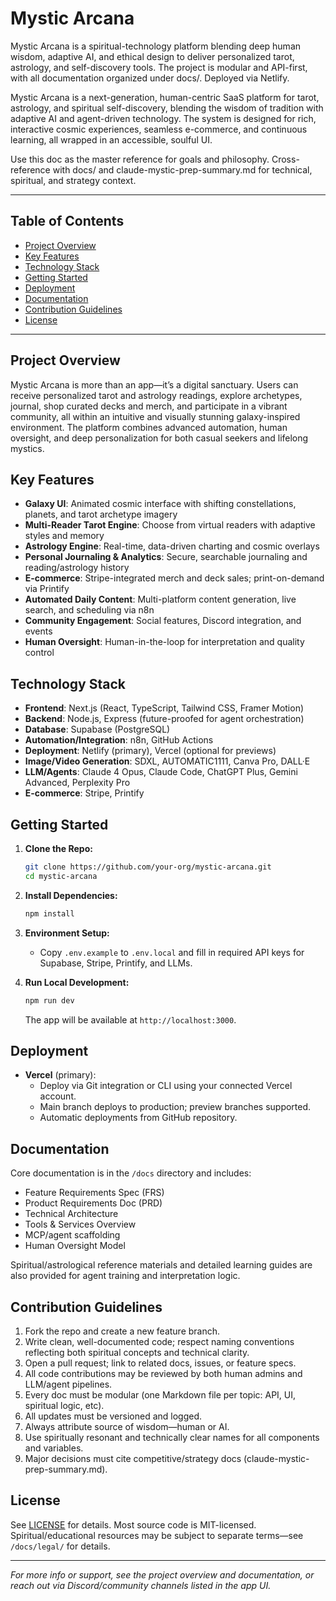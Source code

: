 # Mystic Arcana

Mystic Arcana is a spiritual-technology platform blending deep human wisdom, adaptive AI, and ethical design to deliver personalized tarot, astrology, and self-discovery tools. The project is modular and API-first, with all documentation organized under docs/. Deployed via Netlify.

Mystic Arcana is a next-generation, human-centric SaaS platform for tarot, astrology, and spiritual self-discovery, blending the wisdom of tradition with adaptive AI and agent-driven technology. The system is designed for rich, interactive cosmic experiences, seamless e-commerce, and continuous learning, all wrapped in an accessible, soulful UI.

Use this doc as the master reference for goals and philosophy. Cross-reference with docs/ and claude-mystic-prep-summary.md for technical, spiritual, and strategy context.

---

## Table of Contents

- [Project Overview](#project-overview)
- [Key Features](#key-features)
- [Technology Stack](#technology-stack)
- [Getting Started](#getting-started)
- [Deployment](#deployment)
- [Documentation](#documentation)
- [Contribution Guidelines](#contribution-guidelines)
- [License](#license)

---

## Project Overview

Mystic Arcana is more than an app—it’s a digital sanctuary. Users can receive personalized tarot and astrology readings, explore archetypes, journal, shop curated decks and merch, and participate in a vibrant community, all within an intuitive and visually stunning galaxy-inspired environment. The platform combines advanced automation, human oversight, and deep personalization for both casual seekers and lifelong mystics.

## Key Features

- **Galaxy UI**: Animated cosmic interface with shifting constellations, planets, and tarot archetype imagery
- **Multi-Reader Tarot Engine**: Choose from virtual readers with adaptive styles and memory
- **Astrology Engine**: Real-time, data-driven charting and cosmic overlays
- **Personal Journaling & Analytics**: Secure, searchable journaling and reading/astrology history
- **E-commerce**: Stripe-integrated merch and deck sales; print-on-demand via Printify
- **Automated Daily Content**: Multi-platform content generation, live search, and scheduling via n8n
- **Community Engagement**: Social features, Discord integration, and events
- **Human Oversight**: Human-in-the-loop for interpretation and quality control

## Technology Stack

- **Frontend**: Next.js (React, TypeScript, Tailwind CSS, Framer Motion)
- **Backend**: Node.js, Express (future-proofed for agent orchestration)
- **Database**: Supabase (PostgreSQL)
- **Automation/Integration**: n8n, GitHub Actions
- **Deployment**: Netlify (primary), Vercel (optional for previews)
- **Image/Video Generation**: SDXL, AUTOMATIC1111, Canva Pro, DALL·E
- **LLM/Agents**: Claude 4 Opus, Claude Code, ChatGPT Plus, Gemini Advanced, Perplexity Pro
- **E-commerce**: Stripe, Printify

## Getting Started

1. **Clone the Repo:**

   ```bash
   git clone https://github.com/your-org/mystic-arcana.git
   cd mystic-arcana
   ```

2. **Install Dependencies:**

   ```bash
   npm install
   ```

3. **Environment Setup:**
   - Copy `.env.example` to `.env.local` and fill in required API keys for Supabase, Stripe, Printify, and LLMs.

4. **Run Local Development:**

   ```bash
   npm run dev
   ```

   The app will be available at `http://localhost:3000`.

## Deployment

- **Vercel** (primary):
  - Deploy via Git integration or CLI using your connected Vercel account.
  - Main branch deploys to production; preview branches supported.
  - Automatic deployments from GitHub repository.

## Documentation

Core documentation is in the `/docs` directory and includes:

- Feature Requirements Spec (FRS)
- Product Requirements Doc (PRD)
- Technical Architecture
- Tools & Services Overview
- MCP/agent scaffolding
- Human Oversight Model

Spiritual/astrological reference materials and detailed learning guides are also provided for agent training and interpretation logic.

## Contribution Guidelines

1. Fork the repo and create a new feature branch.
2. Write clean, well-documented code; respect naming conventions reflecting both spiritual concepts and technical clarity.
3. Open a pull request; link to related docs, issues, or feature specs.
4. All code contributions may be reviewed by both human admins and LLM/agent pipelines.
5. Every doc must be modular (one Markdown file per topic: API, UI, spiritual logic, etc).
6. All updates must be versioned and logged.
7. Always attribute source of wisdom—human or AI.
8. Use spiritually resonant and technically clear names for all components and variables.
9. Major decisions must cite competitive/strategy docs (claude-mystic-prep-summary.md).

## License

See [LICENSE](LICENSE) for details. Most source code is MIT-licensed. Spiritual/educational resources may be subject to separate terms—see `/docs/legal/` for details.

---

_For more info or support, see the project overview and documentation, or reach out via Discord/community channels listed in the app UI._

